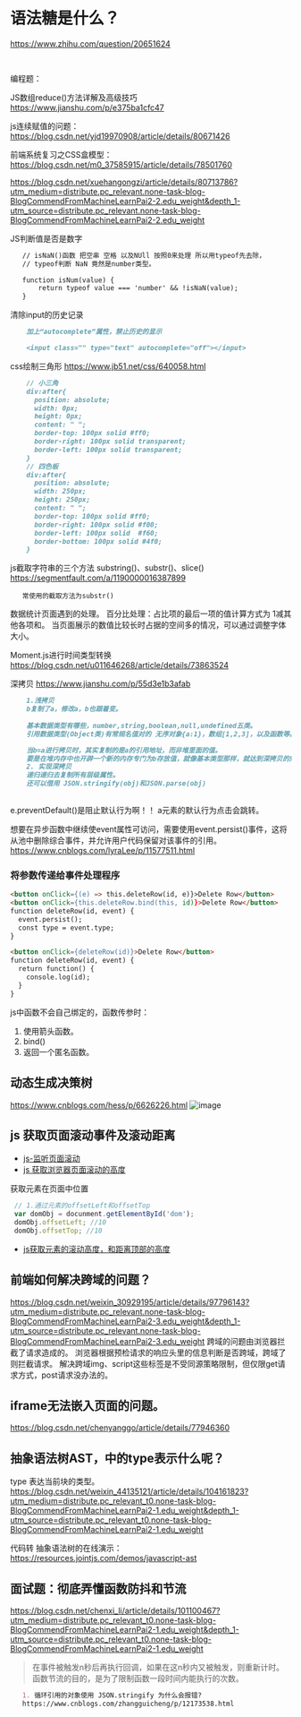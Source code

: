 # 语法糖是什么？
https://www.zhihu.com/question/20651624
```markdown
  
```

编程题：

 JS数组reduce()方法详解及高级技巧
  https://www.jianshu.com/p/e375ba1cfc47
  
js连续赋值的问题：  https://blog.csdn.net/yjd19970908/article/details/80671426

前端系统复习之CSS盒模型： https://blog.csdn.net/m0_37585915/article/details/78501760

https://blog.csdn.net/xuehangongzi/article/details/80713786?utm_medium=distribute.pc_relevant.none-task-blog-BlogCommendFromMachineLearnPai2-2.edu_weight&depth_1-utm_source=distribute.pc_relevant.none-task-blog-BlogCommendFromMachineLearnPai2-2.edu_weight


JS判断值是否是数字
 ```markdown
    // isNaN()函数 把空串 空格 以及NUll 按照0来处理 所以用typeof先去除，
    // typeof判断 NaN 竟然是number类型。

    function isNum(value) {
        return typeof value === 'number' && !isNaN(value);
    }
 ```
清除input的历史记录
```markdown
    加上“autocomplete”属性，禁止历史的显示

    <input class="" type="text" autocomplete="off"></input>
```
css绘制三角形 https://www.jb51.net/css/640058.html
```markdown
    // 小三角
    div:after{
      position: absolute;
      width: 0px;
      height: 0px;
      content: " ";
      border-top: 100px solid #ff0;
      border-right: 100px solid transparent;
      border-left: 100px solid transparent;
    }
    // 四色板
    div:after{
      position: absolute;
      width: 250px;
      height: 250px;
      content: " ";
      border-top: 100px solid #ff0;
      border-right: 100px solid #f00;
      border-left: 100px solid  #f60;
      border-bottom: 100px solid #4f0;
    }
```
js截取字符串的三个方法 substring()、substr()、slice()
https://segmentfault.com/a/1190000016387899
``` 
   常使用的截取方法为substr()
```

数据统计页面遇到的处理。
  百分比处理：占比项的最后一项的值计算方式为 1减其他各项和。
  当页面展示的数值比较长时占据的空间多的情况，可以通过调整字体大小。
  
Moment.js进行时间类型转换  https://blog.csdn.net/u011646268/article/details/73863524

深拷贝 https://www.jianshu.com/p/55d3e1b3afab
```markdown
    1.浅拷贝
    b复制了a，修改a，b也跟着变。
    
    基本数据类型有哪些，number,string,boolean,null,undefined五类。
    引用数据类型(Object类)有常规名值对的 无序对象{a:1}，数组[1,2,3]，以及函数等。

    当b=a进行拷贝时，其实复制的是a的引用地址，而非堆里面的值。
    要是在堆内存中也开辟一个新的内存专门为b存放值，就像基本类型那样，就达到深拷贝的效果了。
    2. 实现深拷贝
    递归递归去复制所有层级属性。
    还可以借用 JSON.stringify(obj)和JSON.parse(obj)
    
```

e.preventDefault()是阻止默认行为啊！！
a元素的默认行为点击会跳转。

想要在异步函数中继续使event属性可访问，需要使用event.persist()事件，这将从池中删除综合事件，并允许用户代码保留对该事件的引用。
https://www.cnblogs.com/lyraLee/p/11577511.html

### 将参数传递给事件处理程序
```markdown
<button onClick={(e) => this.deleteRow(id, e)}>Delete Row</button>
<button onClick={this.deleteRow.bind(this, id)}>Delete Row</button>
function deleteRow(id, event) {
  event.persist();
  const type = event.type;
}

<button onClick={deleteRow(id)}>Delete Row</button>
function deleteRow(id, event) {
  return function() {
    console.log(id);
  }
}
```
js中函数不会自己绑定的，函数传参时：
1. 使用箭头函数。
2. bind()
3. 返回一个匿名函数。


  ## 动态生成决策树
  https://www.cnblogs.com/hess/p/6626226.html
![image](https://images2015.cnblogs.com/blog/982312/201703/982312-20170327130533686-1341123924.gif)

 ## js 获取页面滚动事件及滚动距离
 - [js-监听页面滚动](https://www.cnblogs.com/liuqingxia/p/10694101.html)
 - [js 获取浏览器页面滚动的高度](https://www.cnblogs.com/pumushan/p/4969104.html)
 
 获取元素在页面中位置
 ```js
  // 1.通过元素的offsetLeft和offsetTop
  var domObj = docunment.getElementById('dom');
  domObj.offsetLeft; //10
  domObj.offsetTop; //10
 ```
 - [js获取元素的滚动高度，和距离顶部的高度](https://www.cnblogs.com/wangyihong/p/8056859.html)

## 前端如何解决跨域的问题？
https://blog.csdn.net/weixin_30929195/article/details/97796143?utm_medium=distribute.pc_relevant.none-task-blog-BlogCommendFromMachineLearnPai2-3.edu_weight&depth_1-utm_source=distribute.pc_relevant.none-task-blog-BlogCommendFromMachineLearnPai2-3.edu_weight
跨域的问题由浏览器拦截了请求造成的。 浏览器根据预检请求的响应头里的信息判断是否跨域，跨域了则拦截请求。 解决跨域img、script这些标签是不受同源策略限制，但仅限get请求方式，post请求没办法的。

## iframe无法嵌入页面的问题。
https://blog.csdn.net/chenyanggo/article/details/77946360

## 抽象语法树AST，中的type表示什么呢？
 type 表达当前块的类型。 https://blog.csdn.net/weixin_44135121/article/details/104161823?utm_medium=distribute.pc_relevant_t0.none-task-blog-BlogCommendFromMachineLearnPai2-1.edu_weight&depth_1-utm_source=distribute.pc_relevant_t0.none-task-blog-BlogCommendFromMachineLearnPai2-1.edu_weight

 代码转 抽象语法树的在线演示：https://resources.jointjs.com/demos/javascript-ast


## 面试题：彻底弄懂函数防抖和节流
https://blog.csdn.net/chenxi_li/article/details/101100467?utm_medium=distribute.pc_relevant_t0.none-task-blog-BlogCommendFromMachineLearnPai2-1.edu_weight&depth_1-utm_source=distribute.pc_relevant_t0.none-task-blog-BlogCommendFromMachineLearnPai2-1.edu_weight

> 在事件被触发n秒后再执行回调，如果在这n秒内又被触发，则重新计时。
> 函数节流的目的，是为了限制函数一段时间内能执行的次数。

```markdown
   1. 循环引用的对象使用 JSON.stringify 为什么会报错?
   https://www.cnblogs.com/zhangguicheng/p/12173538.html
```
